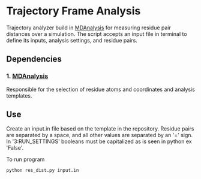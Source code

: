 # Trajectory Frame Analysis
Trajectory analyzer build in [MDAnalysis](https://www.mdanalysis.org) for measuring residue pair distances over a simulation. The script accepts an input file in terminal to define its inputs, analysis settings, and residue pairs. 
## Dependencies
### 1. [MDAnalysis](https://www.mdanalysis.org/pages/installation_quick_start/)
Responsible for the selection of residue atoms and coordinates and analysis templates.

## Use
Create an input.in file based on the template in the repository. Residue pairs are separated by a space, and all other values are separated by an '=' sign. In '3:RUN_SETTINGS' booleans must be capitalized as is seen in python ex 'False'.

To run program
```bash
python res_dist.py input.in
```
